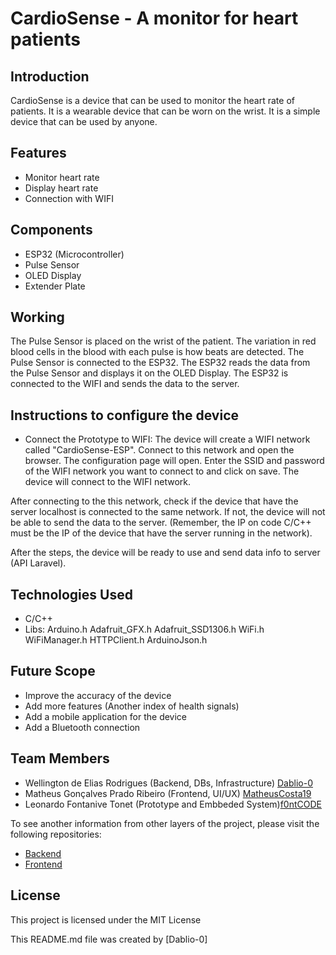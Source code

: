 # CardioSense - A monitor for heart patients
## Introduction

CardioSense is a device that can be used to monitor the heart rate of patients. It is a wearable device that can be worn on the wrist. It is a simple device that can be used by anyone.

## Features

- Monitor heart rate
- Display heart rate
- Connection with WIFI

## Components

- ESP32 (Microcontroller)
- Pulse Sensor
- OLED Display
- Extender Plate

## Working

The Pulse Sensor is placed on the wrist of the patient. The variation in red blood cells in the blood with each pulse is how beats are detected. The Pulse Sensor is connected to the ESP32. The ESP32 reads the data from the Pulse Sensor and displays it on the OLED Display. The ESP32 is connected to the WIFI and sends the data to the server.

## Instructions to configure the device

- Connect the Prototype to WIFI:
The device will create a WIFI network called "CardioSense-ESP". Connect to this network and open the browser. The configuration page will open. Enter the SSID and password of the WIFI network you want to connect to and click on save. The device will connect to the WIFI network.

After connecting to the this network, check if the device that have the server localhost is connected to the same network. If not, the device will not be able to send the data to the server. (Remember, the IP on code C/C++ must be the IP of the device that have the server running in the network).

After the steps, the device will be ready to use and send data info to server (API Laravel).

## Technologies Used

- C/C++
- Libs:
    Arduino.h
    Adafruit_GFX.h
    Adafruit_SSD1306.h
    WiFi.h
    WiFiManager.h
    HTTPClient.h
    ArduinoJson.h

## Future Scope

- Improve the accuracy of the device
- Add more features (Another index of health signals)
- Add a mobile application for the device
- Add a Bluetooth connection

## Team Members

- Wellington de Elias Rodrigues (Backend, DBs, Infrastructure) [Dablio-0](https://github.com/Dablio-0)
- Matheus Gonçalves Prado Ribeiro (Frontend, UI/UX) [MatheusCosta19](https://github.com/MatheusCosta19)
- Leonardo Fontanive Tonet (Prototype and Embbeded System)[f0ntCODE](https://github.com/f0ntCODE)

To see another information from other layers of the project, please visit the following repositories:

- [Backend](https://github.com/Dablio-0/api-cardiosense)
- [Frontend](https://github.com/Dablio-0/front-cardiosense)

## License

This project is licensed under the MIT License

This README.md file was created by [Dablio-0]
